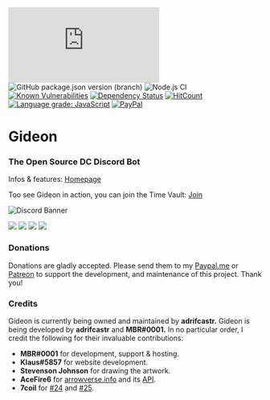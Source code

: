 ![node](https://img.shields.io/node/v/discord.js)
![GitHub package.json version (branch)](https://img.shields.io/github/package-json/v/discordjs/discord.js/master)
![Node.js CI](https://github.com/gideonbot/Gideon/workflows/Node.js%20CI/badge.svg)
[![Known Vulnerabilities](https://snyk.io//test/github/adrifcastr/Gideon/badge.svg?targetFile=package.json)](https://snyk.io//test/github/adrifcastr/Gideon)
[![Dependency Status](https://david-dm.org/adrifcastr/Gideon.svg)](https://david-dm.org/adrifcastr/Gideon.svg)
[![HitCount](http://hits.dwyl.io/adrifcastr/Gideon.svg)](http://hits.dwyl.io/adrifcastr/Gideon)
[![Language grade: JavaScript](https://img.shields.io/lgtm/grade/javascript/g/gideonbot/Gideon.svg?logo=lgtm&logoWidth=18)](https://lgtm.com/projects/g/gideonbot/Gideon/context:javascript)
[![PayPal](https://img.shields.io/badge/Paypal-Donate!-%2300457C.svg?logo=paypal&style=flat)](https://paypal.me/adrifcastr)

# Gideon  
### The Open Source DC Discord Bot

Infos & features:
[Homepage](https://gideonbot.com)

Too see Gideon in action, you can join the Time Vault: [Join](https://invite.gg/tmvt) 

![Discord Banner](https://discordapp.com/api/guilds/595318490240385037/widget.png?style=banner2)

<a href="https://i.imgur.com/FEy3aHi.jpg"><img src="https://i.imgur.com/FEy3aHi.jpg"/></a>
<a href="https://i.imgur.com/LkhRhqr.jpg"><img src="https://i.imgur.com/LkhRhqr.jpg"/></a>
<a href="https://i.imgur.com/heIw2sZ.jpg"><img src="https://i.imgur.com/heIw2sZ.jpg"/></a>
<a href="https://i.imgur.com/tgjKvNh.jpg"><img src="https://i.imgur.com/tgjKvNh.jpg"/></a>

### Donations

Donations are gladly accepted. Please send them to my [Paypal.me](https://www.paypal.me/adrifcastr) or [Patreon](https://www.patreon.com/gideonbot)
to support the development, and maintenance of this project. Thank you!

### Credits

Gideon is currently being owned and maintained by __adrifcastr.__
Gideon is being developed by __adrifcastr__ and __MBR#0001.__
In no particular order, I credit the following for their invaluable contributions:

* __MBR#0001__ for development, support & hosting.
* __Klaus#5857__ for website development.
* __Stevenson Johnson__ for drawing the artwork.
* __AceFire6__ for [arrowverse.info](https://arrowverse.info) and its [API](https://arrowverse.info/api).
* __7coil__ for [#24](https://github.com/adrifcastr/Gideon/pull/24) and [#25](https://github.com/adrifcastr/Gideon/pull/25).
